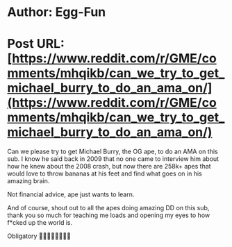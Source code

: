 # Author: Egg-Fun
# Post URL: [https://www.reddit.com/r/GME/comments/mhqikb/can_we_try_to_get_michael_burry_to_do_an_ama_on/](https://www.reddit.com/r/GME/comments/mhqikb/can_we_try_to_get_michael_burry_to_do_an_ama_on/)


Can we please try to get Michael Burry, the OG ape, to do an AMA on this sub. I know he said back in 2009 that no one came to interview him about how he knew about the 2008 crash, but now there are 258k+ apes that would love to throw bananas at his feet and find what goes on in his amazing brain.

Not financial advice, ape just wants to learn.

And of course, shout out to all the apes doing amazing DD on this sub, thank you so much for teaching me loads and opening my eyes to how f\*cked up the world is.

Obligatory **🚀🚀🚀🚀🚀🚀🚀🚀**